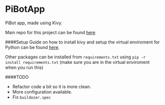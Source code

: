 # PiBotApp
 PiBot app, made using Kivy.
 
 Main repo for this project can be found [here](https://github.com/sccreeper/pibot)
 
 ####Setup
 Guide on how to install kivy and setup the virtual enviroment for Python can be found [here](https://kivy.org/doc/stable/gettingstarted/installation.html).
 
 Other packages can be installed from `requirements.txt` using `pip -r install requirements.txt` (make sure you are in the virtual enviroment when you run this)
 
 ####TODO

- Refactor code a bit so it is more clean.
- More configuration available.
- Fix `buildozer.spec` 

